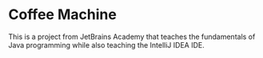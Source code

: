 # Coffee Machine
 This is a project from JetBrains Academy that teaches the fundamentals of Java programming while also teaching the IntelliJ IDEA IDE.
